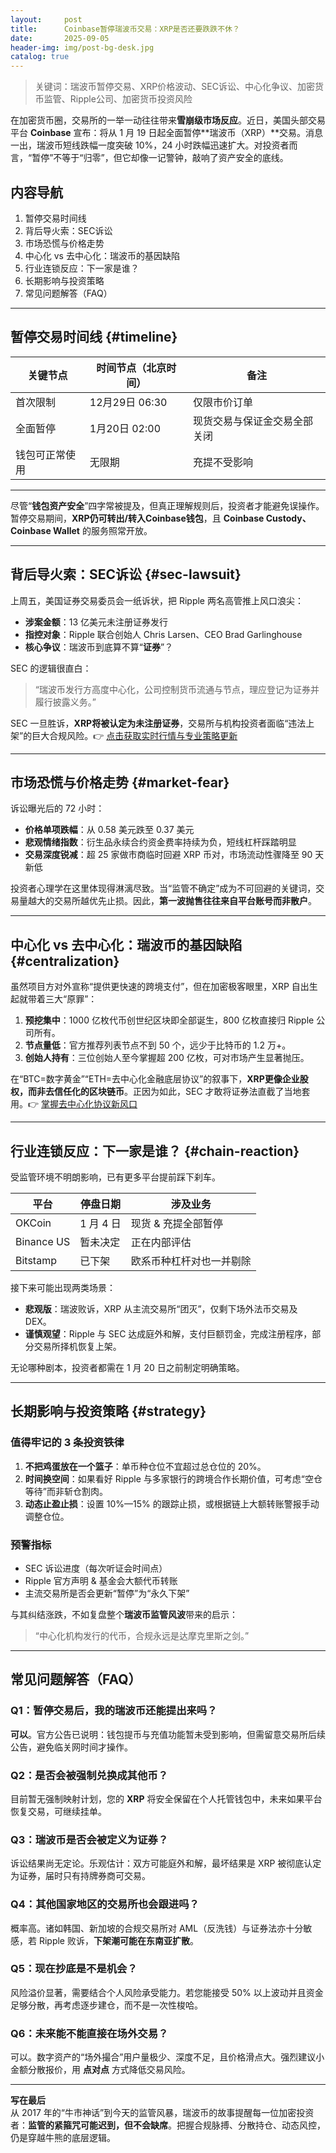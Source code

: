 ```yaml
---
layout:     post
title:      Coinbase暂停瑞波币交易：XRP是否还要跌跌不休？
date:       2025-09-05
header-img: img/post-bg-desk.jpg
catalog: true
---
```


> 关键词：瑞波币暂停交易、XRP价格波动、SEC诉讼、中心化争议、加密货币监管、Ripple公司、加密货币投资风险

在加密货币圈，交易所的一举一动往往带来**雪崩级市场反应**。近日，美国头部交易平台 **Coinbase** 宣布：将从 1 月 19 日起全面暂停**瑞波币（XRP）**交易。消息一出，瑞波币短线跌幅一度突破 10%，24 小时跌幅迅速扩大。对投资者而言，“暂停”不等于“归零”，但它却像一记警钟，敲响了资产安全的底线。

## 内容导航
1. 暂停交易时间线
2. 背后导火索：SEC诉讼
3. 市场恐慌与价格走势
4. 中心化 vs 去中心化：瑞波币的基因缺陷
5. 行业连锁反应：下一家是谁？
6. 长期影响与投资策略
7. 常见问题解答（FAQ）

---

## 暂停交易时间线 {#timeline}

| 关键节点 | 时间节点（北京时间） | 备注 |
|---|---|---|
| 首次限制 | 12月29日 06:30 | 仅限市价订单 |
| 全面暂停 | 1月20日 02:00 | 现货交易与保证金交易全部关闭 |
| 钱包可正常使用 | 无限期 | 充提不受影响 |

---

尽管“**钱包资产安全**”四字常被提及，但真正理解规则后，投资者才能避免误操作。暂停交易期间，**XRP仍可转出/转入Coinbase钱包**，且 **Coinbase Custody、Coinbase Wallet** 的服务照常开放。

---

## 背后导火索：SEC诉讼 {#sec-lawsuit}

上周五，美国证券交易委员会一纸诉状，把 Ripple 两名高管推上风口浪尖：

- **涉案金额**：13 亿美元未注册证券发行  
- **指控对象**：Ripple 联合创始人 Chris Larsen、CEO Brad Garlinghouse  
- **核心争议**：瑞波币到底算不算“**证券**”？

SEC 的逻辑很直白：  
> “瑞波币发行方高度中心化，公司控制货币流通与节点，理应登记为证券并履行披露义务。”

SEC 一旦胜诉，**XRP将被认定为未注册证券**，交易所与机构投资者面临“违法上架”的巨大合规风险。👉 [点击获取实时行情与专业策略更新](https://okxdog.com/)

---

## 市场恐慌与价格走势 {#market-fear}

诉讼曝光后的 72 小时：

- **价格单项跌幅**：从 0.58 美元跌至 0.37 美元  
- **悲观情绪指数**：衍生品永续合约资金费率持续为负，短线杠杆踩踏明显  
- **交易深度锐减**：超 25 家做市商临时回避 XRP 币对，市场流动性骤降至 90 天新低  

投资者心理学在这里体现得淋漓尽致。当“监管不确定”成为不可回避的关键词，交易量越大的交易所越优先止损。因此，**第一波抛售往往来自平台账号而非散户**。

---

## 中心化 vs 去中心化：瑞波币的基因缺陷 {#centralization}

虽然项目方对外宣称“提供更快速的跨境支付”，但在加密极客眼里，XRP 自出生起就带着三大“原罪”：

1. **预挖集中**：1000 亿枚代币创世纪区块即全部诞生，800 亿枚直接归 Ripple 公司所有。  
2. **节点量低**：官方推荐列表节点不到 50 个，远少于比特币的 1.2 万+。  
3. **创始人持有**：三位创始人至今掌握超 200 亿枚，可对市场产生显著抛压。

在“BTC=数字黄金”“ETH=去中心化金融底层协议”的叙事下，**XRP更像企业股权，而非去信任化的区块链币**。正因为如此，SEC 才敢将证券法直截了当地套用。👉 [掌握去中心化协议新风口](https://okxdog.com/)

---

## 行业连锁反应：下一家是谁？ {#chain-reaction}

受监管环境不明朗影响，已有更多平台提前踩下刹车。

| 平台 | 停盘日期 | 涉及业务 |
|---|---|---|
| OKCoin | 1 月 4 日 | 现货 & 充提全部暂停 |
| Binance US | 暂未决定 | 正在内部评估 |
| Bitstamp | 已下架 | 欧系币种杠杆对也一并剔除 |

接下来可能出现两类场景：

- **悲观版**：瑞波败诉，XRP 从主流交易所“团灭”，仅剩下场外法币交易及 DEX。  
- **谨慎观望**：Ripple 与 SEC 达成庭外和解，支付巨额罚金，完成注册程序，部分交易所择机恢复上架。

无论哪种剧本，投资者都需在 1 月 20 日之前制定明确策略。

---

## 长期影响与投资策略 {#strategy}

### 值得牢记的 3 条投资铁律

1. **不把鸡蛋放在一个篮子**：单币种仓位不宜超过总仓位的 20%。  
2. **时间换空间**：如果看好 Ripple 与多家银行的跨境合作长期价值，可考虑“空仓等待”而非斩仓割肉。  
3. **动态止盈止损**：设置 10%—15% 的跟踪止损，或根据链上大额转账警报手动调整仓位。

### 预警指标

- SEC 诉讼进度（每次听证会时间点）  
- Ripple 官方声明 & 基金会大额代币转账  
- 主流交易所是否会更新“暂停”为“永久下架”

与其纠结涨跌，不如复盘整个**瑞波币监管风波**带来的启示：  
> “中心化机构发行的代币，合规永远是达摩克里斯之剑。”

---

## 常见问题解答（FAQ）

### Q1：暂停交易后，我的瑞波币还能提出来吗？
**可以**。官方公告已说明：钱包提币与充值功能暂未受到影响，但需留意交易所后续公告，避免临关网时间才操作。

### Q2：是否会被强制兑换成其他币？
目前暂无强制映射计划，您的 **XRP** 将安全保留在个人托管钱包中，未来如果平台恢复交易，可继续挂单。

### Q3：瑞波币是否会被定义为证券？
诉讼结果尚无定论。乐观估计：双方可能庭外和解，最坏结果是 XRP 被彻底认定为证券，届时只有持牌券商可交易。

### Q4：其他国家地区的交易所也会跟进吗？
概率高。诸如韩国、新加坡的合规交易所对 AML（反洗钱）与证券法亦十分敏感，若 Ripple 败诉，**下架潮可能在东南亚扩散**。

### Q5：现在抄底是不是机会？
风险溢价显著，需要结合个人风险承受能力。若您能接受 50% 以上波动并且资金足够分散，再考虑逐步建仓，而不是一次性梭哈。

### Q6：未来能不能直接在场外交易？
可以。数字资产的“场外撮合”用户量极少、深度不足，且价格滑点大。强烈建议小金额分散报价，用 **点对点** 方式降低交易风险。

---

**写在最后**  
从 2017 年的“牛市神话”到今天的监管风暴，瑞波币的故事提醒每一位加密投资者：**监管的紧箍咒可能迟到，但不会缺席**。把握合规脉搏、分散持仓、动态风控，仍是穿越牛熊的底层逻辑。